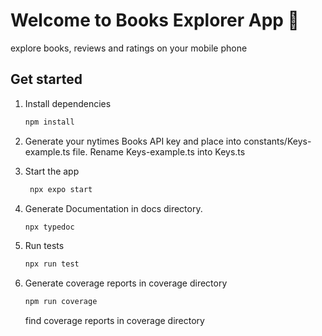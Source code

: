 # Welcome to Books Explorer App 👋

explore books, reviews and ratings on your mobile phone

## Get started

1. Install dependencies

   ```bash
   npm install

   ```
2. Generate your nytimes Books API key and place into constants/Keys-example.ts file. Rename Keys-example.ts into Keys.ts

3. Start the app

   ```bash
    npx expo start
   ```
4. Generate Documentation in docs directory.
   ```bash
   npx typedoc
   ```
5. Run tests
   ```bash
   npx run test
   ```
6. Generate coverage reports in coverage directory
   ```bash
   npm run coverage
   ```
   find coverage reports in coverage directory